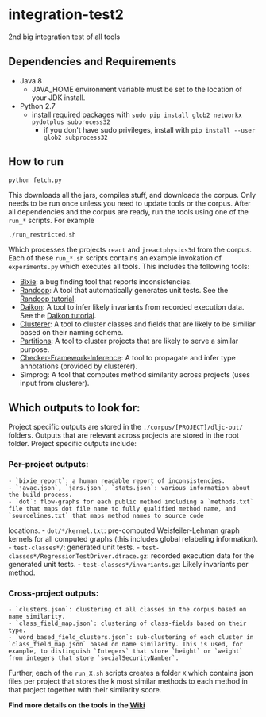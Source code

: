 # integration-test2
2nd big integration test of all tools

## Dependencies and Requirements

- Java 8
  - JAVA_HOME environment variable must be set to the location of your JDK install.
- Python 2.7
  - install required packages with `sudo pip install glob2 networkx pydotplus subprocess32`
     - if you don't have sudo privileges, install with `pip install --user glob2 subprocess32`

## How to run
    
    python fetch.py

This downloads all the jars, compiles stuff, and downloads the corpus. Only needs to be run once unless you need to update tools or the corpus. After all dependencies and the corpus are ready, run the tools using one of the `run_*` scripts. For example

    ./run_restricted.sh
    
Which processes the projects `react` and `jreactphysics3d` from the corpus. Each of these `run_*.sh` scripts contains an example invokation of `experiments.py` which executes all tools. This includes the following tools:

  - [Bixie](http://sri-csl.github.io/bixie/): a bug finding tool that reports inconsistencies.
  - [Randoop](https://randoop.github.io/randoop/): A tool that automatically generates unit tests.
    See the [Randoop tutorial](https://github.com/randoop/tutorial-examples).
  - [Daikon](https://plse.cs.washington.edu/daikon/): A tool to infer likely invariants from recorded execution data.
    See the [Daikon tutorial](https://github.com/aas-integration/daikon-tutorial).
  - [Clusterer](https://github.com/aas-integration/clusterer): A tool to cluster classes and fields that are likely to be similiar based on their naming scheme.
  - [Partitions](https://github.com/aas-integration/partitions): A tool to cluster projects that are likely to serve a similar purpose.
  - [Checker-Framework-Inference](https://github.com/typetools/checker-framework-inference): A tool to propagate and infer type annotations (provided by clusterer).
  - Simprog: A tool that computes method similarity across projects (uses input from clusterer).
  
  ## Which outputs to look for:

  Project specific outputs are stored in the `./corpus/[PROJECT]/dljc-out/` folders. Outputs that are relevant across projects are stored in the root folder. Project specific outputs include:

### Per-project outputs:

    - `bixie_report`: a human readable report of inconsistencies.
    - `javac.json`, `jars.json`, `stats.json`: various information about the build process.
    - `dot`: flow-graphs for each public method including a `methods.txt` file that maps dot file name to fully qualified method name, and `sourcelines.txt` that maps method names to source code
   locations.
    - `dot/*/kernel.txt`: pre-computed Weisfeiler-Lehman graph kernels for all computed graphs (this includes global relabeling information).
    - `test-classes*/`: generated unit tests.
    - `test-classes*/RegressionTestDriver.dtrace.gz`: recorded execution data for the generated unit tests.
    - `test-classes*/invariants.gz`: Likely invariants per method.
  
### Cross-project outputs:

    - `clusters.json`: clustering of all classes in the corpus based on name similarity.
    - `class_field_map.json`: clustering of class-fields based on their type.
    - `word_based_field_clusters.json`: sub-clustering of each cluster in `class_field_map.json` based on name similarity. This is used, for example, to distinguish `Integers` that store `height` or `weight` from integers that store `socialSecurityNamber`.

Further, each of the `run_X.sh` scripts creates a folder `X` which contains json files per project that stores the k most similar methods to each method in that project together with their similarity score.


**Find more details on the tools in the [Wiki](https://github.com/aas-integration/integration-test2/wiki)**
